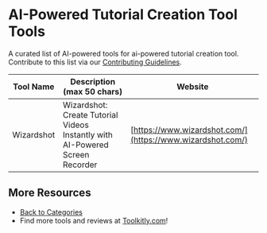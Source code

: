 # AI-Powered Tutorial Creation Tool Tools

A curated list of AI-powered tools for ai-powered tutorial creation tool. Contribute to this list via our [Contributing Guidelines](../CONTRIBUTING.md).

| Tool Name | Description (max 50 chars) | Website |
|-----------|----------------------------|---------|
| Wizardshot | Wizardshot: Create Tutorial Videos Instantly with AI-Powered Screen Recorder | [https://www.wizardshot.com/](https://www.wizardshot.com/) |

## More Resources
- [Back to Categories](../README.md)
- Find more tools and reviews at [Toolkitly.com](https://toolkitly.com)!
